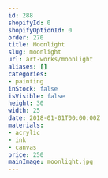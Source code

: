 ```yaml
---
id: 288
shopifyId: 0
shopifyOptionId: 0
order: 270
title: Moonlight
slug: moonlight
url: art-works/moonlight
aliases: []
categories:
- painting
inStock: false
isVisible: false
height: 30
width: 25
date: 2018-01-01T00:00:00Z
materials:
- acrylic
- ink
- canvas
price: 250
mainImage: moonlight.jpg
---
```

